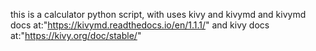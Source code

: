 this is a calculator python script, with uses kivy and kivymd and kivymd docs at:"https://kivymd.readthedocs.io/en/1.1.1/" and kivy docs at:"https://kivy.org/doc/stable/"
